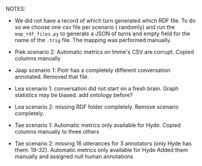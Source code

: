 NOTES:

- We did not have a record of which turn generated which RDF file. To do so we choose one csv file per scenario (
  randomly) and run the `map_rdf_files.py` to generate a JSON of turns and empty field for the name of the `.trig` file.
  The mapping was performed manually. 


- Piek scenario 2: Automatic metrics on Imme's CSV are corrupt. Copied columns manually 
- Jaap scenario 1: Piotr has a completely different conversation annotated. Removed that file.
- Lea scenario 1: conversation did not start on a fresh brain. Graph statistics may be biased. add ontology before?
- Lea scenario 2: missing RDF folder completely. Remove scenario completely.
- Tae scenario 1: Automatic metrics only available for Hyde. Copied columns manually to three others
- Tae scenario 2: missing 16 utterances for 3 annotators (only Hyde has them: 19-32). 
                    Automatic metrics only available for Hyde
                    Added them manually and assigned null human annotations 
